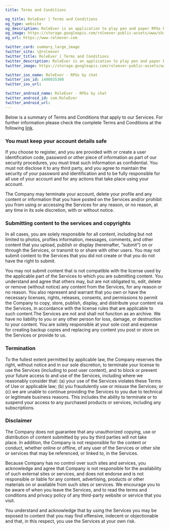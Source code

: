 ```yaml
---
title: Terms and Conditions

og_title: RoleEver | Terms and Conditions
og_type: website
og_description: RoleEver is an application to play pen and paper RPGs by chat on your smartphone. All the necessary tools to play at your fingertips. Game chat, character sheets, dice rolls, custom game systems, d&d 5e integrations and much more. RoleEver is available both on iOS and Android!
og_image: https://storage.googleapis.com/roleever-public-assets/www/share.jpg
og_url: https://www.roleever.com

twitter_card: summary_large_image
twitter_site: \@roleever
twitter_title: RoleEver | Terms and Conditions
twitter_description: RoleEver is an application to play pen and paper RPGs by chat on your smartphone. All the necessary tools to play at your fingertips. Game chat, character sheets, dice rolls, custom game systems, d&d 5e integrations and much more. RoleEver is available both on iOS and Android!
twitter_image: https://storage.googleapis.com/roleever-public-assets/www/share.jpg

twitter_ios_name: RoleEver - RPGs by chat
twitter_ios_id: 1498035308
twitter_ios_url:

twitter_android_name: RoleEver - RPGs by chat
twitter_android_id: com.RoleEver
twitter_android_url:
---
```


Below is a summary of Terms and Conditions that apply to our Services. For further information please check the complete Terms and Conditions at the following [link](https://www.iubenda.com/terms-and-conditions/50229417).

### You must keep your account details safe

If you choose to register, and you are provided with or create a user identification code, password or other piece of information as part of our security procedures, you must treat such information as confidential. You must not disclose it to any third party, and you agree to maintain the security of your password and identification and to be fully responsible for all use of your account and for any actions that take place using your account.

The Company may terminate your account, delete your profile and any content or information that you have posted on the Services and/or prohibit you from using or accessing the Services for any reason, or no reason, at any time in its sole discretion, with or without notice.

### Submitting content to the services and copyrights

In all cases, you are solely responsible for all content, including but not limited to photos, profiles information, messages, comments, and other content that you upload, publish or display (hereinafter, “submit”) on or through the Services, or transmit to or share with other users. You may not submit content to the Services that you did not create or that you do not have the right to submit.

You may not submit content that is not compatible with the license used by the applicable part of the Services to which you are submitting content. You understand and agree that others may, but are not obligated to, edit, delete or remove (without notice) any content from the Services, for any reason or no reason. You also represent and warrant that you own or have the necessary licenses, rights, releases, consents, and permissions to permit the Company to copy, store, publish, display, and distribute your content via the Services, in accordance with the license rules that are applicable to such content.The Services are not and shall not function as an archive. We have no liability to you or any other person for loss, damage, or destruction to your content. You are solely responsible at your sole cost and expense for creating backup copies and replacing any content you post or store on the Services or provide to us.

### Termination

To the fullest extent permitted by applicable law, the Company reserves the right, without notice and in our sole discretion, to terminate your license to use the Services (including to post user content), and to block or prevent your future access to and use of the Services, including where we reasonably consider that: (a) your use of the Services violates these Terms of Use or applicable law; (b) you fraudulently use or misuse the Services; or (c) we are unable to continue providing the Services to you due to technical or legitimate business reasons. This includes the ability to terminate or to suspend your access to any purchased products or services, including any subscriptions.

### Disclaimer

The Company does not guarantee that any unauthorized copying, use or distribution of content submitted by you by third parties will not take place. In addition, the Company is not responsible for the content or conduct, whether online or offline, of any user of the Services or other site or services that may be referenced, or linked to, in the Services.

Because Company has no control over such sites and services, you acknowledge and agree that Company is not responsible for the availability of such external sites or services, and does not endorse and is not responsible or liable for any content, advertising, products or other materials on or available from such sites or services. We encourage you to be aware of when you leave the Services, and to read the terms and conditions and privacy policy of any third-party website or service that you visit.

You understand and acknowledge that by using the Services you may be exposed to content that you may find offensive, indecent or objectionable and that, in this respect, you use the Services at your own risk.
